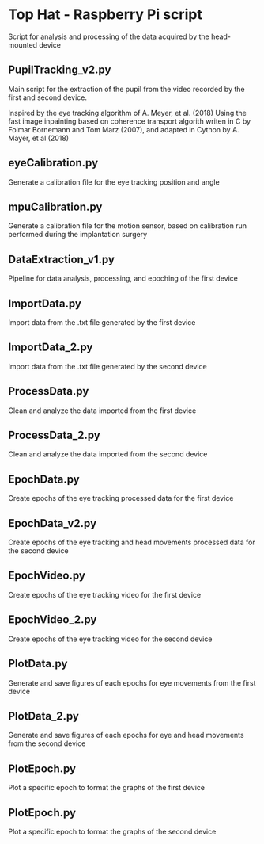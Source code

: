 # Top Hat - Raspberry Pi script
Script for analysis and processing of the data acquired by the head-mounted device

## PupilTracking_v2.py
Main script for the extraction of the pupil from the video recorded by the first and second device.

Inspired by the eye tracking algorithm of A. Meyer, et al. (2018)
Using the fast image inpainting based on coherence transport algorith writen in C by Folmar Bornemann and Tom Marz (2007), and adapted in Cython by A. Mayer, et al (2018)

## eyeCalibration.py
Generate a calibration file for the eye tracking position and angle

## mpuCalibration.py
Generate a calibration file for the motion sensor, based on calibration run performed during the implantation surgery

## DataExtraction_v1.py
Pipeline for data analysis, processing, and epoching of the first device

## ImportData.py
Import data from the .txt file generated by the first device

## ImportData_2.py
Import data from the .txt file generated by the second device

## ProcessData.py
Clean and analyze the data imported from the first device

## ProcessData_2.py
Clean and analyze the data imported from the second device

## EpochData.py
Create epochs of the eye tracking processed data for the first device

## EpochData_v2.py
Create epochs of the eye tracking and head movements processed data for the second device

## EpochVideo.py
Create epochs of the eye tracking video for the first device

## EpochVideo_2.py
Create epochs of the eye tracking video for the second device

## PlotData.py
Generate and save figures of each epochs for eye movements from the first device

## PlotData_2.py
Generate and save figures of each epochs for eye and head movements from the second device

## PlotEpoch.py
Plot a specific epoch to format the graphs of the first device

## PlotEpoch.py
Plot a specific epoch to format the graphs of the second device
